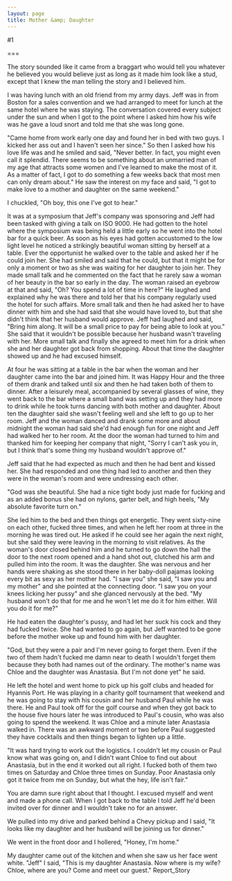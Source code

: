 ```yaml
---
layout: page
title: Mother &amp; Daughter
---
```

#1 

===

The story sounded like it came from a braggart who would tell you whatever he believed you would believe just as long as it made him look like a stud, except that I knew the man telling the story and I believed him. 

I was having lunch with an old friend from my army days. Jeff was in from Boston for a sales convention and we had arranged to meet for lunch at the same hotel where he was staying. The conversation covered every subject under the sun and when I got to the point where I asked him how his wife was he gave a loud snort and told me that she was long gone. 

"Came home from work early one day and found her in bed with two guys. I kicked her ass out and I haven't seen her since." So then I asked how his love life was and he smiled and said, "Never better. In fact, you might even call it splendid. There seems to be something about an unmarried man of my age that attracts some women and I've learned to make the most of it. As a matter of fact, I got to do something a few weeks back that most men can only dream about." He saw the interest on my face and said, "I got to make love to a mother and daughter on the same weekend." 

I chuckled, "Oh boy, this one I've got to hear." 

It was at a symposium that Jeff's company was sponsoring and Jeff had been tasked with giving a talk on ISO 9000. He had gotten to the hotel where the symposium was being held a little early so he went into the hotel bar for a quick beer. As soon as his eyes had gotten accustomed to the low light level he noticed a strikingly beautiful woman sitting by herself at a table. Ever the opportunist he walked over to the table and asked her if he could join her. She had smiled and said that he could, but that it might be for only a moment or two as she was waiting for her daughter to join her. They made small talk and he commented on the fact that he rarely saw a woman of her beauty in the bar so early in the day. The woman raised an eyebrow at that and said, "Oh? You spend a lot of time in here?" He laughed and explained why he was there and told her that his company regularly used the hotel for such affairs. More small talk and then he had asked her to have dinner with him and she had said that she would have loved to, but that she didn't think that her husband would approve. Jeff had laughed and said, "Bring him along. It will be a small price to pay for being able to look at you." She said that it wouldn't be possible because her husband wasn't traveling with her. More small talk and finally she agreed to meet him for a drink when she and her daughter got back from shopping. About that time the daughter showed up and he had excused himself. 

At four he was sitting at a table in the bar when the woman and her daughter came into the bar and joined him. It was Happy Hour and the three of them drank and talked until six and then he had taken both of them to dinner. After a leisurely meal, accompanied by several glasses of wine, they went back to the bar where a small band was setting up and they had more to drink while he took turns dancing with both mother and daughter. About ten the daughter said she wasn't feeling well and she left to go up to her room. Jeff and the woman danced and drank some more and about midnight the woman had said she'd had enough fun for one night and Jeff had walked her to her room. At the door the woman had turned to him and thanked him for keeping her company that night, "Sorry I can't ask you in, but I think that's some thing my husband wouldn't approve of." 

Jeff said that he had expected as much and then he had bent and kissed her. She had responded and one thing had led to another and then they were in the woman's room and were undressing each other. 

"God was she beautiful. She had a nice tight body just made for fucking and as an added bonus she had on nylons, garter belt, and high heels, "My absolute favorite turn on." 

She led him to the bed and then things got energetic. They went sixty-nine on each other, fucked three times, and when he left her room at three in the morning he was tired out. He asked if he could see her again the next night, but she said they were leaving in the morning to visit relatives. As the woman's door closed behind him and he turned to go down the hall the door to the next room opened and a hand shot out, clutched his arm and pulled him into the room. It was the daughter. She was nervous and her hands were shaking as she stood there in her baby-doll pajamas looking every bit as sexy as her mother had. "I saw you" she said, "I saw you and my mother" and she pointed at the connecting door. "I saw you on your knees licking her pussy" and she glanced nervously at the bed. "My husband won't do that for me and he won't let me do it for him either. Will you do it for me?" 

He had eaten the daughter's pussy, and had let her suck his cock and they had fucked twice. She had wanted to go again, but Jeff wanted to be gone before the mother woke up and found him with her daughter. 

"God, but they were a pair and I'm never going to forget them. Even if the two of them hadn't fucked me damn near to death I wouldn't forget them because they both had names out of the ordinary. The mother's name was Chloe and the daughter was Anastasia. But I'm not done yet" he said. 

He left the hotel and went home to pick up his golf clubs and headed for Hyannis Port. He was playing in a charity golf tournament that weekend and he was going to stay with his cousin and her husband Paul while he was there. He and Paul took off for the golf course and when they got back to the house five hours later he was introduced to Paul's cousin, who was also going to spend the weekend. It was Chloe and a minute later Anastasia walked in. There was an awkward moment or two before Paul suggested they have cocktails and then things began to lighten up a little. 

"It was hard trying to work out the logistics. I couldn't let my cousin or Paul know what was going on, and I didn't want Chloe to find out about Anastasia, but in the end it worked out all right. I fucked both of them two times on Saturday and Chloe three times on Sunday. Poor Anastasia only got it twice from me on Sunday, but what the hey, life isn't fair." 

You are damn sure right about that I thought. I excused myself and went and made a phone call. When I got back to the table I told Jeff he'd been invited over for dinner and I wouldn't take no for an answer. 

We pulled into my drive and parked behind a Chevy pickup and I said, "It looks like my daughter and her husband will be joining us for dinner." 

We went in the front door and I hollered, "Honey, I'm home." 

My daughter came out of the kitchen and when she saw us her face went white. "Jeff" I said, "This is my daughter Anastasia. Now where is my wife? Chloe, where are you? Come and meet our guest." Report_Story 
